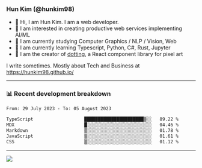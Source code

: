 ### Hun Kim (@hunkim98)

- 👋 Hi, I am Hun Kim. I am a web developer. 
- 🤔 I am interested in creating productive web services implementing AI/ML
- 🔭 I am currently studying Computer Graphics / NLP / Vision, Web 
- 🌱 I am currently learning Typescript, Python, C#, Rust, Jupyter
- 🎨 I am the creator of [dotting](hunkim98.github.io/dotting), a React component library for pixel art

I write sometimes. Mostly about Tech and Business at https://hunkim98.github.io/

---
### 📊 Recent development breakdown
<!--START_SECTION:waka-->

```txt
From: 29 July 2023 - To: 05 August 2023

TypeScript                   ██████████████████████▒░░   89.22 %
MDX                          █░░░░░░░░░░░░░░░░░░░░░░░░   04.46 %
Markdown                     ▒░░░░░░░░░░░░░░░░░░░░░░░░   01.78 %
JavaScript                   ▒░░░░░░░░░░░░░░░░░░░░░░░░   01.61 %
CSS                          ▒░░░░░░░░░░░░░░░░░░░░░░░░   01.12 %
```

<!--END_SECTION:waka-->
---

<!-- <div align='center'> -->
  <img align="center" src="https://github-readme-stats.vercel.app/api?username=hunkim98&theme=dark&show_icons=true"/>
<!-- </div> -->
<!--
**hunkim98/hunkim98** is a ✨ _special_ ✨ repository because its `README.md` (this file) appears on your GitHub profile.

Here are some ideas to get you started:

- 🔭 I’m currently working on ...
- 🌱 I’m currently learning ...
- 👯 I’m looking to collaborate on ...
- 🤔 I’m looking for help with ...
- 💬 Ask me about ...
- 📫 How to reach me: ...
- 😄 Pronouns: ...
- ⚡ Fun fact: ...
-->
